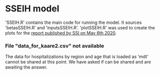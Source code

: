 # SSEIH model

'SSEIH.R' contains the main code for running the model. It sources 'betasSSEIH.R' and 'inputsSSEIH.R'. 
'plotSSEIH.R' was used to create the plots for the [report published by SSI on May 6th 2020](https://files.ssi.dk/Ekspertrapport-af-den-6-maj).

### File "data_for_kaare2.csv" not available
The data for hospitalizations by region and age that is loaded as 'mdt' cannot be shared at this point. We have asked if can be shared and are awaiting the answer.
